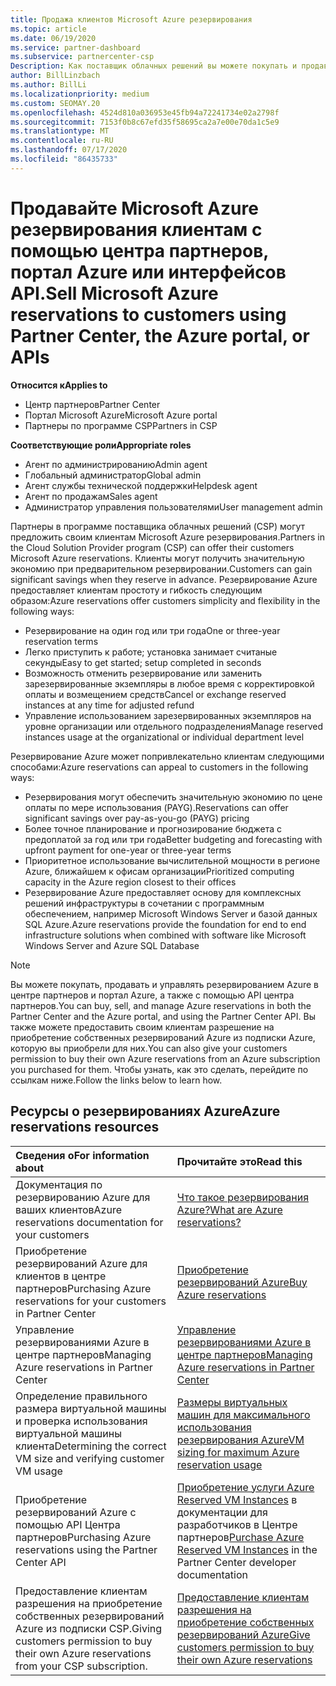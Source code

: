 ```yaml
---
title: Продажа клиентов Microsoft Azure резервирования
ms.topic: article
ms.date: 06/19/2020
ms.service: partner-dashboard
ms.subservice: partnercenter-csp
Description: Как поставщик облачных решений вы можете покупать и продавать резервирования Azure для клиентов, а также управлять ими. Используйте центр партнеров, портал Azure или API центра партнеров.
author: BillLinzbach
ms.author: BillLi
ms.localizationpriority: medium
ms.custom: SEOMAY.20
ms.openlocfilehash: 4524d810a036953e45fb94a72241734e02a2798f
ms.sourcegitcommit: 7153f0b8c67efd35f58695ca2a7e00e70da1c5e9
ms.translationtype: MT
ms.contentlocale: ru-RU
ms.lasthandoff: 07/17/2020
ms.locfileid: "86435733"
---
```

# <a name="sell-microsoft-azure-reservations-to-customers-using-partner-center-the-azure-portal-or-apis"></a><span data-ttu-id="8a1b9-104">Продавайте Microsoft Azure резервирования клиентам с помощью центра партнеров, портал Azure или интерфейсов API.</span><span class="sxs-lookup"><span data-stu-id="8a1b9-104">Sell Microsoft Azure reservations to customers using Partner Center, the Azure portal, or APIs</span></span>

<span data-ttu-id="8a1b9-105">**Относится к**</span><span class="sxs-lookup"><span data-stu-id="8a1b9-105">**Applies to**</span></span>

- <span data-ttu-id="8a1b9-106">Центр партнеров</span><span class="sxs-lookup"><span data-stu-id="8a1b9-106">Partner Center</span></span>
- <span data-ttu-id="8a1b9-107">Портал Microsoft Azure</span><span class="sxs-lookup"><span data-stu-id="8a1b9-107">Microsoft Azure portal</span></span>
- <span data-ttu-id="8a1b9-108">Партнеры по программе CSP</span><span class="sxs-lookup"><span data-stu-id="8a1b9-108">Partners in CSP</span></span>

<span data-ttu-id="8a1b9-109">**Соответствующие роли**</span><span class="sxs-lookup"><span data-stu-id="8a1b9-109">**Appropriate roles**</span></span>

- <span data-ttu-id="8a1b9-110">Агент по администрированию</span><span class="sxs-lookup"><span data-stu-id="8a1b9-110">Admin agent</span></span>
- <span data-ttu-id="8a1b9-111">Глобальный администратор</span><span class="sxs-lookup"><span data-stu-id="8a1b9-111">Global admin</span></span>
- <span data-ttu-id="8a1b9-112">Агент службы технической поддержки</span><span class="sxs-lookup"><span data-stu-id="8a1b9-112">Helpdesk agent</span></span>
- <span data-ttu-id="8a1b9-113">Агент по продажам</span><span class="sxs-lookup"><span data-stu-id="8a1b9-113">Sales agent</span></span>
- <span data-ttu-id="8a1b9-114">Администратор управления пользователями</span><span class="sxs-lookup"><span data-stu-id="8a1b9-114">User management admin</span></span>

<span data-ttu-id="8a1b9-115">Партнеры в программе поставщика облачных решений (CSP) могут предложить своим клиентам Microsoft Azure резервирования.</span><span class="sxs-lookup"><span data-stu-id="8a1b9-115">Partners in the Cloud Solution Provider program (CSP) can offer their customers Microsoft Azure reservations.</span></span> <span data-ttu-id="8a1b9-116">Клиенты могут получить значительную экономию при предварительном резервировании.</span><span class="sxs-lookup"><span data-stu-id="8a1b9-116">Customers can gain significant savings when they reserve in advance.</span></span> <span data-ttu-id="8a1b9-117">Резервирование Azure предоставляет клиентам простоту и гибкость следующим образом:</span><span class="sxs-lookup"><span data-stu-id="8a1b9-117">Azure reservations offer customers simplicity and flexibility in the following ways:</span></span>

- <span data-ttu-id="8a1b9-118">Резервирование на один год или три года</span><span class="sxs-lookup"><span data-stu-id="8a1b9-118">One or three-year reservation terms</span></span>
- <span data-ttu-id="8a1b9-119">Легко приступить к работе; установка занимает считаные секунды</span><span class="sxs-lookup"><span data-stu-id="8a1b9-119">Easy to get started; setup completed in seconds</span></span>
- <span data-ttu-id="8a1b9-120">Возможность отменить резервирование или заменить зарезервированные экземпляры в любое время с корректировкой оплаты и возмещением средств</span><span class="sxs-lookup"><span data-stu-id="8a1b9-120">Cancel or exchange reserved instances at any time for adjusted refund</span></span>
- <span data-ttu-id="8a1b9-121">Управление использованием зарезервированных экземпляров на уровне организации или отдельного подразделения</span><span class="sxs-lookup"><span data-stu-id="8a1b9-121">Manage reserved instances usage at the organizational or individual department level</span></span> 

<span data-ttu-id="8a1b9-122">Резервирование Azure может попривлекательно клиентам следующими способами:</span><span class="sxs-lookup"><span data-stu-id="8a1b9-122">Azure reservations can appeal to customers in the following ways:</span></span>

- <span data-ttu-id="8a1b9-123">Резервирования могут обеспечить значительную экономию по цене оплаты по мере использования (PAYG).</span><span class="sxs-lookup"><span data-stu-id="8a1b9-123">Reservations can offer significant savings over pay-as-you-go (PAYG) pricing</span></span>
- <span data-ttu-id="8a1b9-124">Более точное планирование и прогнозирование бюджета с предоплатой за год или три года</span><span class="sxs-lookup"><span data-stu-id="8a1b9-124">Better budgeting and forecasting with upfront payment for one-year or three-year terms</span></span>
- <span data-ttu-id="8a1b9-125">Приоритетное использование вычислительной мощности в регионе Azure, ближайшем к офисам организации</span><span class="sxs-lookup"><span data-stu-id="8a1b9-125">Prioritized computing capacity in the Azure region closest to their offices</span></span>
- <span data-ttu-id="8a1b9-126">Резервирование Azure предоставляет основу для комплексных решений инфраструктуры в сочетании с программным обеспечением, например Microsoft Windows Server и базой данных SQL Azure.</span><span class="sxs-lookup"><span data-stu-id="8a1b9-126">Azure reservations provide the foundation for end to end infrastructure solutions when combined with software like Microsoft Windows Server and Azure SQL Database</span></span>

>[!NOTE]
> <span data-ttu-id="8a1b9-127">Вы можете покупать, продавать и управлять резервированием Azure в центре партнеров и портал Azure, а также с помощью API центра партнеров.</span><span class="sxs-lookup"><span data-stu-id="8a1b9-127">You can buy, sell, and manage Azure reservations in both the Partner Center and the Azure portal, and using the Partner Center API.</span></span> <span data-ttu-id="8a1b9-128">Вы также можете предоставить своим клиентам разрешение на приобретение собственных резервирований Azure из подписки Azure, которую вы приобрели для них.</span><span class="sxs-lookup"><span data-stu-id="8a1b9-128">You can also give your customers permission to buy their own Azure reservations from an Azure subscription you purchased for them.</span></span> <span data-ttu-id="8a1b9-129">Чтобы узнать, как это сделать, перейдите по ссылкам ниже.</span><span class="sxs-lookup"><span data-stu-id="8a1b9-129">Follow the links below to learn how.</span></span>

## <a name="azure-reservations-resources"></a><span data-ttu-id="8a1b9-130">Ресурсы о резервированиях Azure</span><span class="sxs-lookup"><span data-stu-id="8a1b9-130">Azure reservations resources</span></span>

|<span data-ttu-id="8a1b9-131">**Сведения о**</span><span class="sxs-lookup"><span data-stu-id="8a1b9-131">**For information about**</span></span>   |<span data-ttu-id="8a1b9-132">**Прочитайте это**</span><span class="sxs-lookup"><span data-stu-id="8a1b9-132">**Read this**</span></span>    |
|:-----------------------------|:-----------------|
| <span data-ttu-id="8a1b9-133">Документация по резервированию Azure для ваших клиентов</span><span class="sxs-lookup"><span data-stu-id="8a1b9-133">Azure reservations documentation for your customers</span></span> | [<span data-ttu-id="8a1b9-134">Что такое резервирования Azure?</span><span class="sxs-lookup"><span data-stu-id="8a1b9-134">What are Azure reservations?</span></span>](https://docs.microsoft.com/azure/billing/billing-save-compute-costs-reservations)
|<span data-ttu-id="8a1b9-135">Приобретение резервирований Azure для клиентов в центре партнеров</span><span class="sxs-lookup"><span data-stu-id="8a1b9-135">Purchasing Azure reservations for your customers in Partner Center</span></span>   |[<span data-ttu-id="8a1b9-136">Приобретение резервирований Azure</span><span class="sxs-lookup"><span data-stu-id="8a1b9-136">Buy Azure reservations</span></span>](azure-reservations-buying.md)
|<span data-ttu-id="8a1b9-137">Управление резервированиями Azure в центре партнеров</span><span class="sxs-lookup"><span data-stu-id="8a1b9-137">Managing Azure reservations in Partner Center</span></span> | [<span data-ttu-id="8a1b9-138">Управление резервированиями Azure в центре партнеров</span><span class="sxs-lookup"><span data-stu-id="8a1b9-138">Managing Azure reservations in Partner Center</span></span>](azure-reservations-manage.md)
|<span data-ttu-id="8a1b9-139">Определение правильного размера виртуальной машины и проверка использования виртуальной машины клиента</span><span class="sxs-lookup"><span data-stu-id="8a1b9-139">Determining the correct VM size and verifying customer VM usage</span></span>   |[<span data-ttu-id="8a1b9-140">Размеры виртуальных машин для максимального использования резервирования Azure</span><span class="sxs-lookup"><span data-stu-id="8a1b9-140">VM sizing for maximum Azure reservation usage</span></span>](azure-usage.md)   |
|<span data-ttu-id="8a1b9-141">Приобретение резервирований Azure с помощью API Центра партнеров</span><span class="sxs-lookup"><span data-stu-id="8a1b9-141">Purchasing Azure reservations using the Partner Center API</span></span> | <span data-ttu-id="8a1b9-142">[Приобретение услуги Azure Reserved VM Instances](https://docs.microsoft.com/partner-center/develop/purchase-azure-reservations) в документации для разработчиков в Центре партнеров</span><span class="sxs-lookup"><span data-stu-id="8a1b9-142">[Purchase Azure Reserved VM Instances](https://docs.microsoft.com/partner-center/develop/purchase-azure-reservations) in the Partner Center developer documentation</span></span>   |
|<span data-ttu-id="8a1b9-143">Предоставление клиентам разрешения на приобретение собственных резервирований Azure из подписки CSP.</span><span class="sxs-lookup"><span data-stu-id="8a1b9-143">Giving customers permission to buy their own Azure reservations from your CSP subscription.</span></span> | [<span data-ttu-id="8a1b9-144">Предоставление клиентам разрешения на приобретение собственных резервирований Azure</span><span class="sxs-lookup"><span data-stu-id="8a1b9-144">Give customers permission to buy their own Azure reservations</span></span>](give-customers-permission.md)   |
